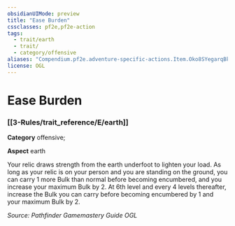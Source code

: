 ```yaml
---
obsidianUIMode: preview
title: "Ease Burden"
cssclasses: pf2e,pf2e-action
tags:
  - trait/earth
  - trait/
  - category/offensive
aliases: "Compendium.pf2e.adventure-specific-actions.Item.Oko8SYegarqBkxhM"
license: OGL
---
```

# Ease Burden

### [[3-Rules/trait_reference/E/earth]]

**Category** offensive; 




**Aspect** earth

Your relic draws strength from the earth underfoot to lighten your load. As long as your relic is on your person and you are standing on the ground, you can carry 1 more Bulk than normal before becoming encumbered, and you increase your maximum Bulk by 2. At 6th level and every 4 levels thereafter, increase the Bulk you can carry before becoming encumbered by 1 and your maximum Bulk by 2.

*Source: Pathfinder Gamemastery Guide*
*OGL*